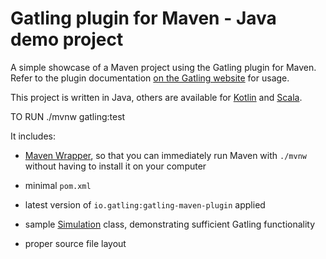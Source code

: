 Gatling plugin for Maven - Java demo project
============================================

A simple showcase of a Maven project using the Gatling plugin for Maven. Refer to the plugin documentation
[on the Gatling website](https://docs.gatling.io/reference/integrations/build-tools/maven-plugin/) for usage.

This project is written in Java, others are available for [Kotlin](https://github.com/gatling/gatling-maven-plugin-demo-kotlin)
and [Scala](https://github.com/gatling/gatling-maven-plugin-demo-scala).


TO RUN 
./mvnw gatling:test

It includes:
* [Maven Wrapper](https://maven.apache.org/wrapper/), so that you can immediately run Maven with `./mvnw` without having
  to install it on your computer

* minimal `pom.xml`
* latest version of `io.gatling:gatling-maven-plugin` applied
* sample [Simulation](https://docs.gatling.io/reference/glossary/#simulation) class,
  demonstrating sufficient Gatling functionality
* proper source file layout
